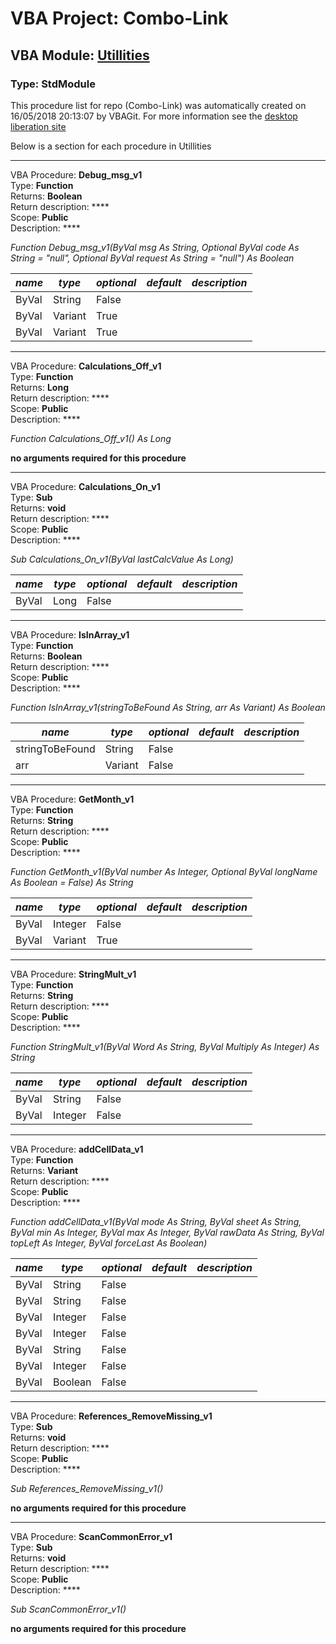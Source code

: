 # VBA Project: **Combo-Link**
## VBA Module: **[Utillities](/scripts/Utillities.vba "source is here")**
### Type: StdModule  

This procedure list for repo (Combo-Link) was automatically created on 16/05/2018 20:13:07 by VBAGit.
For more information see the [desktop liberation site](http://ramblings.mcpher.com/Home/excelquirks/drivesdk/gettinggithubready "desktop liberation")

Below is a section for each procedure in Utillities

---
VBA Procedure: **Debug_msg_v1**  
Type: **Function**  
Returns: **Boolean**  
Return description: ****  
Scope: **Public**  
Description: ****  

*Function Debug_msg_v1(ByVal msg As String, Optional ByVal code As String = "null", Optional ByVal request As String = "null") As Boolean*  

*name*|*type*|*optional*|*default*|*description*
---|---|---|---|---
ByVal|String|False||
ByVal|Variant|True||
ByVal|Variant|True||


---
VBA Procedure: **Calculations_Off_v1**  
Type: **Function**  
Returns: **Long**  
Return description: ****  
Scope: **Public**  
Description: ****  

*Function Calculations_Off_v1() As Long*  

**no arguments required for this procedure**


---
VBA Procedure: **Calculations_On_v1**  
Type: **Sub**  
Returns: **void**  
Return description: ****  
Scope: **Public**  
Description: ****  

*Sub Calculations_On_v1(ByVal lastCalcValue As Long)*  

*name*|*type*|*optional*|*default*|*description*
---|---|---|---|---
ByVal|Long|False||


---
VBA Procedure: **IsInArray_v1**  
Type: **Function**  
Returns: **Boolean**  
Return description: ****  
Scope: **Public**  
Description: ****  

*Function IsInArray_v1(stringToBeFound As String, arr As Variant) As Boolean*  

*name*|*type*|*optional*|*default*|*description*
---|---|---|---|---
stringToBeFound|String|False||
arr|Variant|False||


---
VBA Procedure: **GetMonth_v1**  
Type: **Function**  
Returns: **String**  
Return description: ****  
Scope: **Public**  
Description: ****  

*Function GetMonth_v1(ByVal number As Integer, Optional ByVal longName As Boolean = False) As String*  

*name*|*type*|*optional*|*default*|*description*
---|---|---|---|---
ByVal|Integer|False||
ByVal|Variant|True||


---
VBA Procedure: **StringMult_v1**  
Type: **Function**  
Returns: **String**  
Return description: ****  
Scope: **Public**  
Description: ****  

*Function StringMult_v1(ByVal Word As String, ByVal Multiply As Integer) As String*  

*name*|*type*|*optional*|*default*|*description*
---|---|---|---|---
ByVal|String|False||
ByVal|Integer|False||


---
VBA Procedure: **addCellData_v1**  
Type: **Function**  
Returns: **Variant**  
Return description: ****  
Scope: **Public**  
Description: ****  

*Function addCellData_v1(ByVal mode As String, ByVal sheet As String, ByVal min As Integer, ByVal max As Integer, ByVal rawData As String, ByVal topLeft As Integer, ByVal forceLast As Boolean)*  

*name*|*type*|*optional*|*default*|*description*
---|---|---|---|---
ByVal|String|False||
ByVal|String|False||
ByVal|Integer|False||
ByVal|Integer|False||
ByVal|String|False||
ByVal|Integer|False||
ByVal|Boolean|False||


---
VBA Procedure: **References_RemoveMissing_v1**  
Type: **Sub**  
Returns: **void**  
Return description: ****  
Scope: **Public**  
Description: ****  

*Sub References_RemoveMissing_v1()*  

**no arguments required for this procedure**


---
VBA Procedure: **ScanCommonError_v1**  
Type: **Sub**  
Returns: **void**  
Return description: ****  
Scope: **Public**  
Description: ****  

*Sub ScanCommonError_v1()*  

**no arguments required for this procedure**
